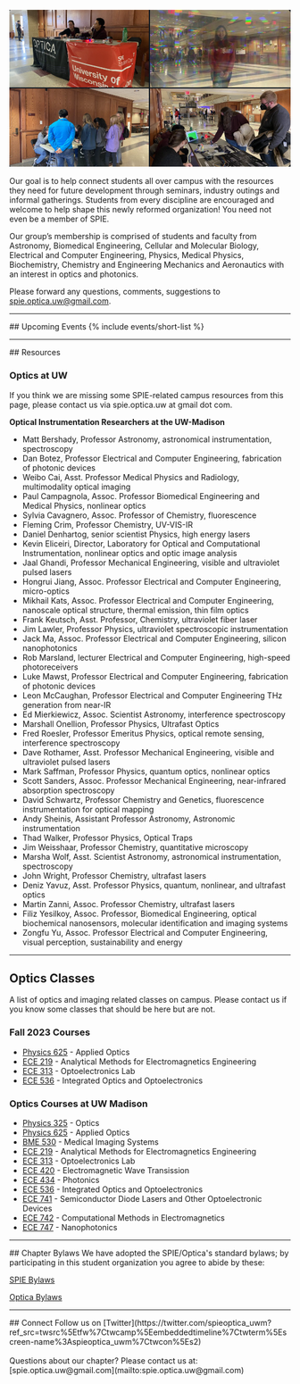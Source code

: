 ---
---
<div style="display:none"><h1> About</h1></div>

![I2K Banner Image](/assets/images/banner-image.png)


Our goal is to help connect students all over campus with the resources they need for future development through seminars, industry outings and informal gatherings. Students from every discipline are encouraged and welcome to help shape this newly reformed organization! You need not even be a member of SPIE.

Our group’s membership is comprised of students and faculty from Astronomy, Biomedical Engineering, Cellular and Molecular Biology, Electrical and Computer Engineering, Physics, Medical Physics, Biochemistry, Chemistry and Engineering Mechanics and Aeronautics with an interest in optics and photonics.

Please forward any questions, comments, suggestions to  [spie.optica.uw@gmail.com](mailto:spie.optica.uw@gmail.com).

<hr>
## Upcoming Events
 {% include events/short-list %}

<hr>
## Resources

### Optics at UW
If you think we are missing some SPIE-related campus resources from this page, please contact us via spie.optica.uw at gmail dot com.

**Optical Instrumentation Researchers at the UW-Madison**

 -   Matt Bershady, Professor Astronomy, astronomical instrumentation, spectroscopy
 -    Dan Botez, Professor Electrical and Computer Engineering, fabrication of photonic devices
 -    Weibo Cai, Asst. Professor Medical Physics and Radiology, multimodality optical imaging
 -    Paul Campagnola, Assoc. Professor Biomedical Engineering and Medical Physics, nonlinear optics
 -    Sylvia Cavagnero, Assoc. Professor of Chemistry, fluorescence
 -    Fleming Crim, Professor Chemistry, UV-VIS-IR
 -    Daniel Denhartog, senior scientist Physics, high energy lasers
 -    Kevin Eliceiri, Director, Laboratory for Optical and Computational Instrumentation, nonlinear optics and optic image analysis
 -    Jaal Ghandi, Professor Mechanical Engineering, visible and ultraviolet pulsed lasers
 -    Hongrui Jiang, Assoc. Professor Electrical and Computer Engineering, micro-optics
 -    Mikhail Kats, Assoc. Professor Electrical and Computer Engineering, nanoscale optical structure, thermal emission, thin film optics
 -    Frank Keutsch, Asst. Professor, Chemistry, ultraviolet fiber laser
 -    Jim Lawler, Professor Physics, ultraviolet spectroscopic instrumentation
 -    Jack Ma, Assoc. Professor Electrical and Computer Engineering, silicon nanophotonics
 -    Rob Marsland, lecturer Electrical and Computer Engineering, high-speed photoreceivers
 -    Luke Mawst, Professor Electrical and Computer Engineering, fabrication of photonic devices
 -    Leon McCaughan, Professor Electrical and Computer Engineering THz generation from near-IR
 -    Ed Mierkiewicz, Assoc. Scientist Astronomy, interference spectroscopy
 -    Marshall Onellion, Professor Physics, Ultrafast Optics
 -    Fred Roesler, Professor Emeritus Physics, optical remote sensing, interference spectroscopy
 -    Dave Rothamer, Asst. Professor Mechanical Engineering, visible and ultraviolet pulsed lasers
 -    Mark Saffman, Professor Physics, quantum optics, nonlinear optics
 -    Scott Sanders, Assoc. Professor Mechanical Engineering, near-infrared absorption spectroscopy
 -    David Schwartz, Professor Chemistry and Genetics, fluorescence instrumentation for optical mapping
 -    Andy Sheinis, Assistant Professor Astronomy, Astronomic instrumentation
 -    Thad Walker, Professor Physics, Optical Traps
 -    Jim Weisshaar, Professor Chemistry, quantitative microscopy
 -    Marsha Wolf, Asst. Scientist Astronomy, astronomical instrumentation, spectroscopy
 -    John Wright, Professor Chemistry, ultrafast lasers
 -    Deniz Yavuz, Asst. Professor Physics, quantum, nonlinear, and ultrafast optics
 -    Martin Zanni, Assoc. Professor Chemistry, ultrafast lasers
 -    Filiz Yesilkoy, Assoc. Professor, Biomedical Engineering, optical biochemical nanosensors, molecular identification and imaging systems
 -    Zongfu Yu, Assoc. Professor Electrical and Computer Engineering, visual perception, sustainability and energy


<hr>

<h2> Optics Classes</h2>
A list of optics and imaging related classes on campus. Please contact us if you know some classes that should be here but are not.

<h3> Fall 2023 Courses </h3>

- [Physics 625](https://www.physics.wisc.edu/courses/fall2023/625) - Applied Optics
- [ECE 219](https://guide.wisc.edu/courses/e_c_e/) - Analytical Methods for Electromagnetics Engineering
- [ECE 313](https://guide.wisc.edu/courses/e_c_e/) - Optoelectronics Lab
- [ECE 536](https://guide.wisc.edu/courses/e_c_e/) - Integrated Optics and Optoelectronics

<h3> Optics Courses at UW Madison </h3>

- [Physics 325](https://www.physics.wisc.edu/courses/teaching-history/325) - Optics
- [Physics 625](https://www.physics.wisc.edu/courses/teaching-history/625) - Applied Optics
- [BME 530](https://guide.wisc.edu/courses/b_m_e/) - Medical Imaging Systems
- [ECE 219](https://guide.wisc.edu/courses/e_c_e/) - Analytical Methods for Electromagnetics Engineering
- [ECE 313](https://guide.wisc.edu/courses/e_c_e/) - Optoelectronics Lab
- [ECE 420](https://guide.wisc.edu/courses/e_c_e/) - Electromagnetic Wave Transission
- [ECE 434](https://guide.wisc.edu/courses/e_c_e/) - Photonics
- [ECE 536](https://guide.wisc.edu/courses/e_c_e/) - Integrated Optics and Optoelectronics
- [ECE 741](https://guide.wisc.edu/courses/e_c_e/) - Semiconductor Diode Lasers and Other Optoelectronic Devices
- [ECE 742](https://guide.wisc.edu/courses/e_c_e/) - Computational Methods in Electromagnetics
- [ECE 747](https://guide.wisc.edu/courses/e_c_e/) - Nanophotonics

<hr>
## Chapter Bylaws
We have adopted the SPIE/Optica's standard bylaws; by participating in this student organization you agree to abide by these:

[SPIE Bylaws](https://spie.org/about-spie/the-society/spie-bylaws?SSO=1)

[Optica Bylaws](https://www.optica.org//en-us/get_involved/local_section/start_a_section/by_laws/)

<hr>
## Connect
Follow us on [Twitter](https://twitter.com/spieoptica_uwm?ref_src=twsrc%5Etfw%7Ctwcamp%5Eembeddedtimeline%7Ctwterm%5Escreen-name%3Aspieoptica_uwm%7Ctwcon%5Es2)
<br>
<br>
Questions about our chapter? Please contact us at: [spie.optica.uw@gmail.com](mailto:spie.optica.uw@gmail.com)
